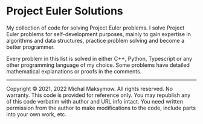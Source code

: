 # Project Euler Solutions

My collection of code for solving Project Euler problems. I solve Project Euler problems for self-development purposes, mainly to gain expertise in algorithms and data structures, practice problem solving and become a better programmer.

Every problem in this list is solved in either C++, Python, Typescript or any other programming language of my choice. Some problems have detailed mathematical explanations or proofs in the comments.

---

Copyright &copy; 2021, 2022 Michal Maksymow. All rights reserved. No warranty.
This code is provided for reference only. You may republish any of this code verbatim with author and URL info intact.
You need written permission from the author to make modifications to the code, include parts into your own work, etc.
